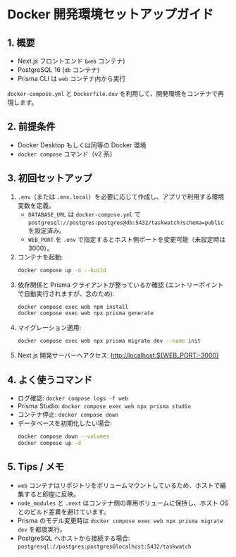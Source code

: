 # Docker 開発環境セットアップガイド

## 1. 概要

- Next.js フロントエンド (`web` コンテナ)
- PostgreSQL 16 (`db` コンテナ)
- Prisma CLI は `web` コンテナ内から実行

`docker-compose.yml` と `Dockerfile.dev` を利用して、開発環境をコンテナで再現します。

## 2. 前提条件

- Docker Desktop もしくは同等の Docker 環境
- `docker compose` コマンド（v2 系）

## 3. 初回セットアップ

1. `.env`（または `.env.local`）を必要に応じて作成し、アプリで利用する環境変数を定義。
   - `DATABASE_URL` は `docker-compose.yml` で `postgresql://postgres:postgres@db:5432/taskwatch?schema=public` を設定済み。
   - `WEB_PORT` を `.env` で指定するとホスト側ポートを変更可能（未設定時は 3000）。
2. コンテナを起動:
   ```bash
   docker compose up -d --build
   ```
3. 依存関係と Prisma クライアントが整っているか確認 (エントリーポイントで自動実行されますが、念のため):
   ```bash
   docker compose exec web npm install
   docker compose exec web npx prisma generate
   ```
4. マイグレーション適用:
   ```bash
   docker compose exec web npx prisma migrate dev --name init
   ```
5. Next.js 開発サーバーへアクセス: <http://localhost:${WEB_PORT:-3000}>

## 4. よく使うコマンド

- ログ確認: `docker compose logs -f web`
- Prisma Studio: `docker compose exec web npx prisma studio`
- コンテナ停止: `docker compose down`
- データベースを初期化したい場合:
  ```bash
  docker compose down --volumes
  docker compose up -d
  ```

## 5. Tips / メモ

- `web` コンテナはリポジトリをボリュームマウントしているため、ホストで編集すると即座に反映。
- `node_modules` と `.next` はコンテナ側の専用ボリュームに保持し、ホスト OS とのビルド差異を避けています。
- Prisma のモデル変更時は `docker compose exec web npx prisma migrate dev` を都度実行。
- PostgreSQL へホストから接続する場合: `postgresql://postgres:postgres@localhost:5432/taskwatch`
